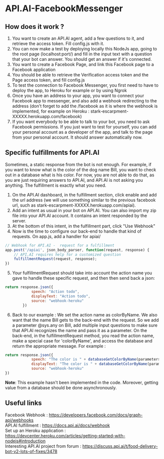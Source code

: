 # API.AI-FacebookMessenger

## How does it work ?

1. You want to create an API.AI agent, add a few questions to it, and retrieve the access token. Fill config.js with it.
2. You can now make a test by deploying locally this NodeJs app, going to the root page (localhost:port/) and fill in the input text with a question that your bot can answer. You should get an answer if it's connected.
3. You want to create a Facebook Page, and link this Facebook page to a Facebook application
4. You should be able to retrieve the Verification access token and the Page access token, and fill config.js
5. To test the connection to Facebook Messenger, you first need to have to deploy the app, to Heroku for example or by using Ngrok
6. Once you have an address to your app, you want to connect your Facebook app to messenger, and also add a webhook redirecting to the address (don't forget to add the /facebook as it is where the webhook is implemented, for example on Heroku : stark-escarpment-XXXXX.herokuapp.com/facebook)
7. If you want everybody to be able to talk to your bot, you need to ask Facebook permissions. If you just want to test for yourself, you can add your personal account as a developer of the app, and talk to the page from your personal account. It should answer automatically now.

## Specific fulfillments for API.AI

Sometimes, a static response from the bot is not enough. For example, if you want to know what is the color of the dog name Bill, you want to check out in a database what is his color. For now, you are not able to do that, as you are just requiring answers to API.AI, and API.AI is not asking you anything. The fulfillment is exactly what you need.

1. On the API.AI dashboard, in the fulfillment section, click enable and add the url address (we will use something similar to the previous facebook url, such as stark-escarpment-XXXXX.herokuapp.com/apiai).
2. Add an intent as usual in your bot on API.AI. You can also import my zip file into your API.AI account. It contains an intent responded by the server.
3. At the bottom of this intent, in the fulfillment part, click "Use Webhook"
4. Now is the time to configure our back-end to handle that kind of requests. On app.js, add a handler for apiai/

```javascript
// Webhook for API.AI -  request for a fulfillment
app.post('/apiai', json_body_parser, function(request, response) {
    // API.AI requires help for a customized question
    fulfillmentRequest(request, response);
})
```

5. Your fulfillmentRequest should take into account the action name you gave to handle these specific request, and then then send back a json:

```javascript
return response.json({
            speech: "Action todo",
            displayText: "Action todo",
            source: "webhook-heroku"
        })
```

6. Back to our example : We set the action name as colorByName. We also want that the name Bill gets to the back-end with the request. So we add a parameter @sys.any on Bill, add multiple input questions to make sure that API.AI recognizes the name and pass it as a parameter. On the back-end, in the fulfillmentRequest method, you read the action name, make a special case for 'colorByName', and access the database and return the appropriate message. For example :

```javascript
return response.json({
            speech: "The color is " + databaseGetColorByName(parameters.name),
            displayText: "The color is " + databaseGetColorByName(parameters.name),
            source: "webhook-heroku"
})
```

<b>Note</b>: This example hasn't been implemented in the code. Moreover, getting value from a database should be done asynchronously.


## Useful links

Facebook Webhook : https://developers.facebook.com/docs/graph-api/webhooks  
API.AI fulfillment : https://docs.api.ai/docs/webhook  
Set up an Heroku application : https://devcenter.heroku.com/articles/getting-started-with-nodejs#introduction  
Interesting API.AI project from forum : https://discuss.api.ai/t/food-delivery-bot-v2-lots-of-fixes/3478

